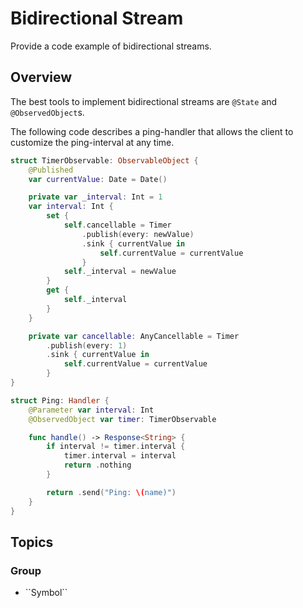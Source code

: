 # Bidirectional Stream

Provide a code example of bidirectional streams.

## Overview

The best tools to implement bidirectional streams are `@State` and `@ObservedObject`s.

The following code describes a ping-handler that allows the client to customize the ping-interval at any time.

```swift
struct TimerObservable: ObservableObject {
    @Published 
    var currentValue: Date = Date()

    private var _interval: Int = 1
    var interval: Int {
        set {
            self.cancellable = Timer
                .publish(every: newValue)
                .sink { currentValue in
                    self.currentValue = currentValue
                }
            self._interval = newValue
        }
        get {
            self._interval
        }
    }

    private var cancellable: AnyCancellable = Timer
        .publish(every: 1)
        .sink { currentValue in
            self.currentValue = currentValue
        }
}

struct Ping: Handler {
    @Parameter var interval: Int
    @ObservedObject var timer: TimerObservable

    func handle() -> Response<String> {
        if interval != timer.interval {
            timer.interval = interval
            return .nothing
        }

        return .send("Ping: \(name)")
    }
}
```

## Topics

### <!--@START_MENU_TOKEN@-->Group<!--@END_MENU_TOKEN@-->

- <!--@START_MENU_TOKEN@-->``Symbol``<!--@END_MENU_TOKEN@-->
